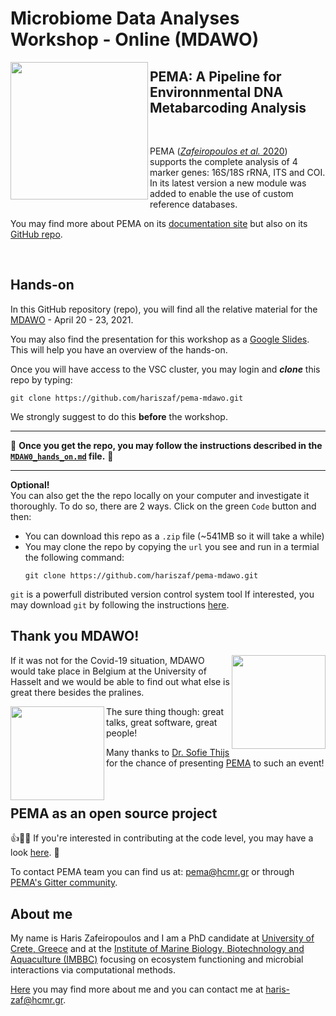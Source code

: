 # Microbiome Data Analyses Workshop - Online (MDAWO)


<img src="https://camo.githubusercontent.com/762c1129f266494bbbb3faff3d673040cf7b1f19d45c6e13f49b08de12f5116a/68747470733a2f2f692e70617374652e706963732f38373031383966616466363638613935386338616163383366333865373939632e706e67" width= 220px; align="left"  />

## PEMA: A Pipeline for Environnmental DNA Metabarcoding Analysis 

<br/>

PEMA ([*Zafeiropoulos et al.* 2020](https://academic.oup.com/gigascience/article/9/3/giaa022/5803335))
supports the complete analysis of 4 marker genes: 16S/18S rRNA, ITS and COI.
In its latest version a new module was added to enable the use of custom reference databases. 

You may find more about PEMA on its [documentation site](http://pema.hcmr.gr/)
but also on its [GitHub repo](https://github.com/hariszaf/pema). 


<br/>

## Hands-on 


In this GitHub repository (repo), you will find all the relative material for the [MDAWO](https://mdawo.meetinghand.com/) - April 20 - 23, 2021.

You may also find the presentation for this workshop as a [Google Slides](https://docs.google.com/presentation/d/1wTDkCBEC8MkQDr6efGE0xsluO87GB-5thnMGIdNb_tY/edit?usp=sharing).
This will help you have an overview of the hands-on.

Once you will have access to the VSC cluster, you may login and ***clone*** this repo by typing:

```
git clone https://github.com/hariszaf/pema-mdawo.git
```  

We strongly suggest to do this  **before** the workshop. 

-----------------------
💯
**Once you get the repo, you may follow the instructions described 
in the [`MDAW0_hands_on.md`](https://github.com/hariszaf/pema-mdawo/blob/main/MDWAO_hands_on.md) file.** 
💯

-----------------------



**Optional!**<br/>
You can also get the the repo locally on your computer and investigate it thoroughly. 
To do so, there are 2 ways. 
Click on the green `Code` button and then: 
* You can download this repo as a `.zip` file (~541MB so it will take a while)
* You may clone the repo by copying the `url` you see and run in a termial the following command:
   ```
   git clone https://github.com/hariszaf/pema-mdawo.git
   ```  

`git` is a powerfull distributed version control system tool
If interested, you may download `git` by following the instructions 
[here](https://www.atlassian.com/git/tutorials/install-git). 



## Thank you MDAWO! 
<img src="https://static6.depositphotos.com/1003580/615/i/600/depositphotos_6150624-stock-photo-kid-with-chocolate.jpg" width= 150px;  align="right">
If it was not for the Covid-19 situation, MDAWO would take place in Belgium at the University of Hasselt
and we would be able to find out what else is great there besides the pralines. 

<img src="https://liquorcity.co.za/images/thumbs/0001838_stella-artois-nrb-6-x-330ml_600.jpeg"
width = 150px; align="left">

The sure thing though: great talks, great software, great people!  

Many thanks to [Dr. Sofie Thijs](https://www.linkedin.com/in/sofiethijs/?originalSubdomain=be) for the chance of presenting 
[PEMA](http://pema.hcmr.gr/) to such an event! 

<br/>

## PEMA as an open source project

👍🥳💯
If you're interested in contributing at the code level, you may have a look [here](https://github.com/hariszaf/pema/blob/master/CONTRIBUTING.md).
💯


To contact PEMA team you can find us at: 
pema@hcmr.gr or through [PEMA's Gitter community](https://gitter.im/pema-helpdesk/community).




## About me
My name is Haris Zafeiropoulos and I am a PhD candidate at [University of Crete, Greece](http://biology.uoc.gr/) and at the [Institute of Marine Biology, Biotechnology and Aquaculture (IMBBC)](https://imbbc.hcmr.gr/) focusing on ecosystem functioning and microbial interactions via computational methods.

[Here](https://hariszaf.github.io/) you may find more about me and you can contact me at
haris-zaf@hcmr.gr.
